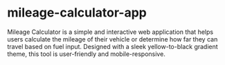 # mileage-calculator-app
 Mileage Calculator is a simple and interactive web application that helps users calculate the mileage of their vehicle or determine how far they can travel based on fuel input. Designed with a sleek yellow-to-black gradient theme, this tool is user-friendly and mobile-responsive.
